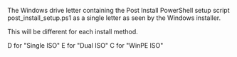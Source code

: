 The Windows drive letter containing the Post Install PowerShell setup script post_install_setup.ps1 as a single letter as seen by the Windows installer.

This will be different for each install method.

D for "Single ISO"
E for "Dual ISO"
C for "WinPE ISO"